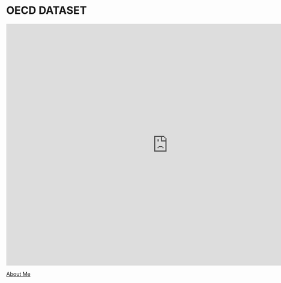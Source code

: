 # OECD DATASET

<iframe src="https://data.oecd.org/chart/6Bml" width="860" height="645" style="border: 0" mozallowfullscreen="true" webkitallowfullscreen="true" allowfullscreen="true"><a href="https://data.oecd.org/chart/6Bml" target="_blank">OECD Chart: General government debt, Total, % of GDP, Annual, 2020</a></iframe>

<a href="/README.md" title="About Me">About Me</a>

